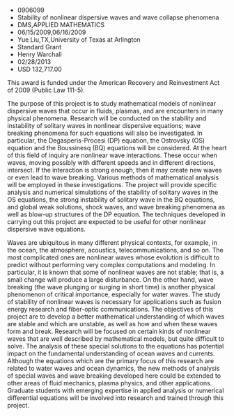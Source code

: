 
* 0906099
* Stability of nonlinear dispersive waves and wave collapse phenomena
* DMS,APPLIED MATHEMATICS
* 06/15/2009,06/16/2009
* Yue Liu,TX,University of Texas at Arlington
* Standard Grant
* Henry Warchall
* 02/28/2013
* USD 132,717.00

This award is funded under the American Recovery and Reinvestment Act of 2009
(Public Law 111-5).

The purpose of this project is to study mathematical models of nonlinear
dispersive waves that occur in fluids, plasmas, and are encounters in many
physical phenomena. Research will be conducted on the stability and instability
of solitary waves in nonlinear dispersive equations; wave breaking phenomena for
such equations will also be investigated. In particular, the Degasperis-Procesi
(DP) equation, the Ostrovsky (OS) equation and the Boussinesq (BQ) equations
will be considered. At the heart of this field of inquiry are nonlinear wave
interactions. These occur when waves, moving possibly with different speeds and
in different directions, intersect. If the interaction is strong enough, then it
may create new waves or even lead to wave breaking. Various methods of
mathematical analysis will be employed in these investigations. The project will
provide specific analysis and numerical simulations of the stability of solitary
waves in the OS equations, the strong instability of solitary wave in the BQ
equations, and global weak solutions, shock waves, and wave breaking phenomena
as well as blow-up structures of the DP equation. The techniques developed in
carrying out this project are expected to be useful for other nonlinear
dispersive wave equations.

Waves are ubiquitous in many different physical contexts, for example, in the
ocean, the atmosphere, acoustics, telecommunications, and so on. The most
complicated ones are nonlinear waves whose evolution is difficult to predict
without performing very complex computations and modeling. In particular, it is
known that some of nonlinear waves are not stable; that is, a small change will
produce a large disturbance. On the other hand, wave breaking (the wave plunging
or surging in short time) is another physical phenomenon of critical importance,
especially for water waves. The study of stability of nonlinear waves is
necessary for applications such as fusion energy research and fiber-optic
communications. The objectives of this project are to develop a better
mathematical understanding of which waves are stable and which are unstable, as
well as how and when these waves form and break. Research will be focused on
certain kinds of nonlinear waves that are well described by mathematical models,
but quite difficult to solve. The analysis of these special solutions to the
equations has potential impact on the fundamental understanding of ocean waves
and currents. Although the equations which are the primary focus of this
research are related to water waves and ocean dynamics, the new methods of
analysis of special waves and wave breaking developed here could be extended to
other areas of fluid mechanics, plasma physics, and other applications. Graduate
students with emerging expertise in applied analysis or numerical differential
equations will be involved into research and trained through this project.
